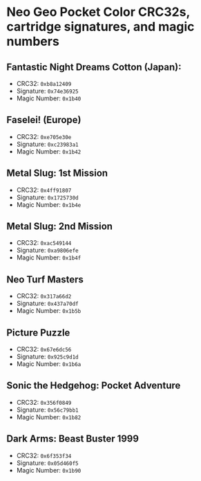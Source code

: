 # Neo Geo Pocket Color CRC32s, cartridge signatures, and magic numbers

## Fantastic Night Dreams Cotton (Japan):

- CRC32: `0xb8a12409`
- Signature: `0x74e36925`
- Magic Number: `0x1b40`

## Faselei! (Europe)

- CRC32: `0xe705e30e`
- Signature: `0xc23983a1`
- Magic Number: `0x1b42`

## Metal Slug: 1st Mission

- CRC32: `0x4ff91807`
- Signature: `0x1725730d`
- Magic Number: `0x1b4e`

## Metal Slug: 2nd Mission

- CRC32: `0xac549144`
- Signature: `0xa9806efe`
- Magic Number: `0x1b4f`

## Neo Turf Masters

- CRC32: `0x317a66d2`
- Signature: `0x437a70df`
- Magic Number: `0x1b5b`

## Picture Puzzle

- CRC32: `0x67e6dc56`
- Signature: `0x925c9d1d`
- Magic Number: `0x1b6a`

## Sonic the Hedgehog: Pocket Adventure

- CRC32: `0x356f0849`
- Signature: `0x56c79bb1`
- Magic Number: `0x1b82`

## Dark Arms: Beast Buster 1999

- CRC32: `0x6f353f34`
- Signature: `0x05d460f5`
- Magic Number: `0x1b90`

